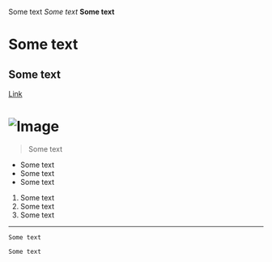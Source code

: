 Some text
*Some text*
**Some text**
# Some text
## Some text
[Link](https://okulkarni573.github.io/cse15l-lab-reports/notindex.html)
# ![Image](https://images.pexels.com/photos/733853/pexels-photo-733853.jpeg?auto=compress&cs=tinysrgb&h=750&w=1260) #
> Some text 
> 
* Some text
* Some text
* Some text
1. Some text
2. Some text
3. Some text
***
`Some text`
```
Some text
```
